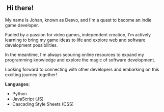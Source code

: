 ## ️ Hi there!

My name is Johan, known as Desvo, and I'm a quest to become an indie game developer.

Fueled by a passion for video games, independent creation, I'm actively learning to bring my game ideas to life and explore web and software development possibilities. 

In the meantime, I'm always scouring online resources to expand my programming knowledge and explore the magic of software development.  

Looking forward to connecting with other developers and embarking on this exciting journey together! 

**Languages:**

* Python
* JavaScript (JS)
* Cascading Style Sheets (CSS)
